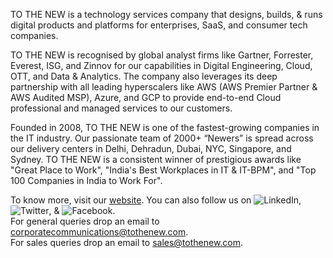 
TO THE NEW is a technology services company that designs, builds, & runs digital products and platforms for enterprises, SaaS, and consumer tech companies.

TO THE NEW is recognised by global analyst firms like Gartner, Forrester, Everest, ISG, and Zinnov for our capabilities in Digital Engineering, Cloud, OTT, and Data & Analytics. The company also leverages its deep partnership with all leading hyperscalers like AWS (AWS Premier Partner & AWS Audited MSP), Azure, and GCP to provide end-to-end Cloud professional and managed services to our customers.

Founded in 2008, TO THE NEW is one of the fastest-growing companies in the IT industry. Our passionate team of 2000+ “Newers” is spread across our delivery centers in Delhi, Dehradun, Dubai, NYC, Singapore, and Sydney. TO THE NEW is a consistent winner of prestigious awards like "Great Place to Work", "India's Best Workplaces in IT & IT-BPM", and "Top 100 Companies in India to Work For".

To know more, visit our [website](https://www.tothenew.com/). You can also follow us on ![LinkedIn](https://img.shields.io/badge/TOTHENEW-mycompany/?style=flat-round&logo=Linkedin&logoColor=white&link=https://www.linkedin.com/company/TOTHENEW/), ![Twitter](https://img.shields.io/badge/Twitter-1DA1F2?style=flat-round&logo=twitter&logoColor=white&link=https://twitter.com/TOTHENEW), & ![Facebook](https://img.shields.io/badge/Facebook-1877F2?style=flat-round&logo=facebook&logoColor=white&link=https://www.facebook.com/TOTHENEWDigital/).  
For general queries drop an email to corporatecommunications@tothenew.com.  
For sales queries drop an email to sales@tothenew.com.
